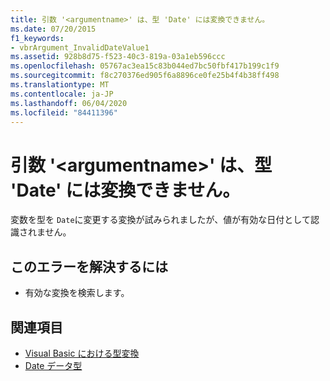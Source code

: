 ```yaml
---
title: 引数 '<argumentname>' は、型 'Date' には変換できません。
ms.date: 07/20/2015
f1_keywords:
- vbrArgument_InvalidDateValue1
ms.assetid: 928b8d75-f523-40c3-819a-03a1eb596ccc
ms.openlocfilehash: 05767ac3ea15c83b044ed7bc50fbf417b199c1f9
ms.sourcegitcommit: f8c270376ed905f6a8896ce0fe25b4f4b38ff498
ms.translationtype: MT
ms.contentlocale: ja-JP
ms.lasthandoff: 06/04/2020
ms.locfileid: "84411396"
---
```

# <a name="argument-argumentname-cannot-be-converted-to-type-date"></a>引数 '\<argumentname>' は、型 'Date' には変換できません。
変数を型を `Date`に変更する変換が試みられましたが、値が有効な日付として認識されません。  
  
## <a name="to-correct-this-error"></a>このエラーを解決するには  
  
- 有効な変換を検索します。  
  
## <a name="see-also"></a>関連項目

- [Visual Basic における型変換](../programming-guide/language-features/data-types/type-conversions.md)
- [Date データ型](../language-reference/data-types/date-data-type.md)
